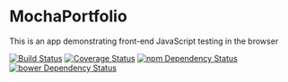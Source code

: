 # MochaPortfolio
This is an app demonstrating front-end JavaScript testing in the browser

[![Build Status](https://travis-ci.org/Brenntron/MochaPortfolio.svg?branch=master)](https://travis-ci.org/Brenntron/MochaPortfolio)
[![Coverage Status](https://coveralls.io/repos/Brenntron/MochaPortfolio/badge.svg)](https://coveralls.io/r/Brenntron/MochaPortfolio)
[![npm Dependency Status](https://www.versioneye.com/user/projects/54d8df74c1bbbda0130000be/badge.svg?style=flat)](https://www.versioneye.com/user/projects/54d8df74c1bbbda0130000be)
[![bower Dependency Status](https://www.versioneye.com/user/projects/54d8df62c1bbbd5f8200004f/badge.svg?style=flat)](https://www.versioneye.com/user/projects/54d8df62c1bbbd5f8200004f)
